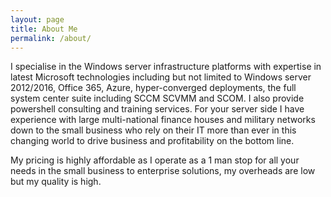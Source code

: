 ```yaml
---
layout: page
title: About Me
permalink: /about/
---
```


I specialise in the Windows server infrastructure platforms with expertise in latest Microsoft technologies including but not limited to Windows server 2012/2016, Office 365, Azure, hyper-converged deployments, the full system center suite including SCCM SCVMM and SCOM. I also provide powershell consulting and training services.  For your server side I have experience with large multi-national finance houses and military networks down to the small business who rely on their IT more than ever in this changing world to drive business and profitability on the bottom line.

My pricing is highly affordable as I operate as a 1 man stop for all your needs in the small business to enterprise solutions, my overheads are low but my quality is high.